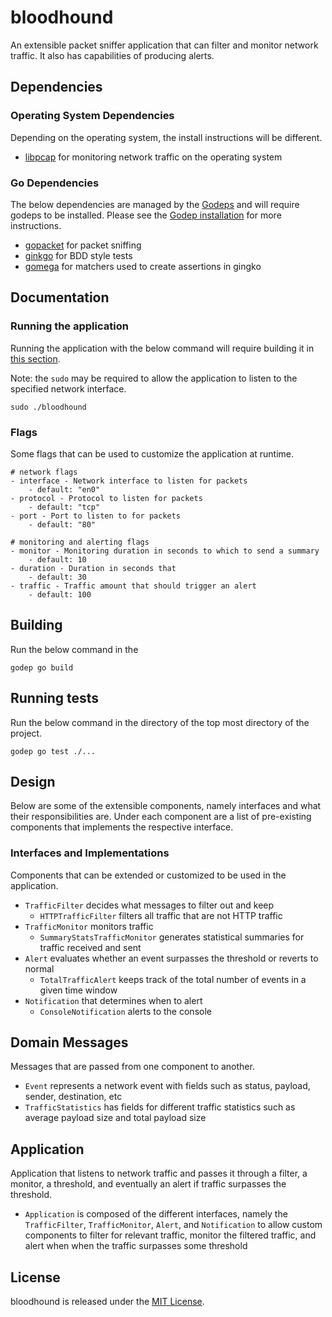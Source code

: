 # bloodhound

An extensible packet sniffer application that can filter and monitor network traffic. It also has capabilities of producing alerts.

## Dependencies

### Operating System Dependencies

Depending on the operating system, the install instructions will be different. 

- [libpcap](http://www.tcpdump.org/#latest-release) for monitoring network traffic on the operating system

### Go Dependencies

The below dependencies are managed by the [Godeps](http://github.com/tools/godep) and will require godeps to be installed. Please see the [Godep installation](https://github.com/tools/godep#install) for more instructions.

- [gopacket](https://github.com/google/gopacket) for packet sniffing
- [ginkgo](https://github.com/onsi/ginkgo) for BDD style tests
- [gomega](github.com/onsi/gomega) for matchers used to create assertions in gingko

## Documentation

### Running the application

Running the application with the below command will require building it in [this section](#building).

Note: the `sudo` may be required to allow the application to listen to the specified network interface.

```
sudo ./bloodhound
```

### Flags

Some flags that can be used to customize the application at runtime.

```
# network flags
- interface - Network interface to listen for packets
	- default: "en0"
- protocol - Protocol to listen for packets
	- default: "tcp"
- port - Port to listen to for packets
	- default: "80"

# monitoring and alerting flags
- monitor - Monitoring duration in seconds to which to send a summary
	- default: 10
- duration - Duration in seconds that
	- default: 30
- traffic - Traffic amount that should trigger an alert
	- default: 100
```

## Building

Run the below command in the

```
godep go build
```

## Running tests

Run the below command in the directory of the top most directory of the project.

```
godep go test ./...
```

## Design

Below are some of the extensible components, namely interfaces and what their responsibilities are. Under each component are a list of pre-existing components that implements the respective interface.

### Interfaces and Implementations

Components that can be extended or customized to be used in the application.

- `TrafficFilter` decides what messages to filter out and keep
	- `HTTPTrafficFilter` filters all traffic that are not HTTP traffic
- `TrafficMonitor` monitors traffic
	- `SummaryStatsTrafficMonitor` generates statistical summaries for traffic received and sent
- `Alert` evaluates whether an event surpasses the threshold or reverts to normal
	- `TotalTrafficAlert` keeps track of the total number of events in a given time window
- `Notification` that determines when to alert
	- `ConsoleNotification` alerts to the console

## Domain Messages

Messages that are passed from one component to another.

- `Event` represents a network event with fields such as status, payload, sender, destination, etc
- `TrafficStatistics` has fields for different traffic statistics such as average payload size and total payload size

## Application

Application that listens to network traffic and passes it through a filter, a monitor, a threshold, and eventually an alert if traffic surpasses the threshold.

- `Application` is composed of the different interfaces, namely the `TrafficFilter`, `TrafficMonitor`, `Alert`, and `Notification` to allow custom components to filter for relevant traffic, monitor the filtered traffic, and alert when when the traffic surpasses some threshold

## License

bloodhound is released under the [MIT License](https://opensource.org/licenses/MIT).
